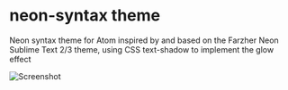 # neon-syntax theme

Neon syntax theme for Atom inspired by and based on the Farzher Neon Sublime Text 2/3 theme, using CSS text-shadow to implement the glow effect

![Screenshot](https://cloud.githubusercontent.com/assets/421854/3365790/cf321014-fb35-11e3-9ac4-fbb48dd06361.png)
